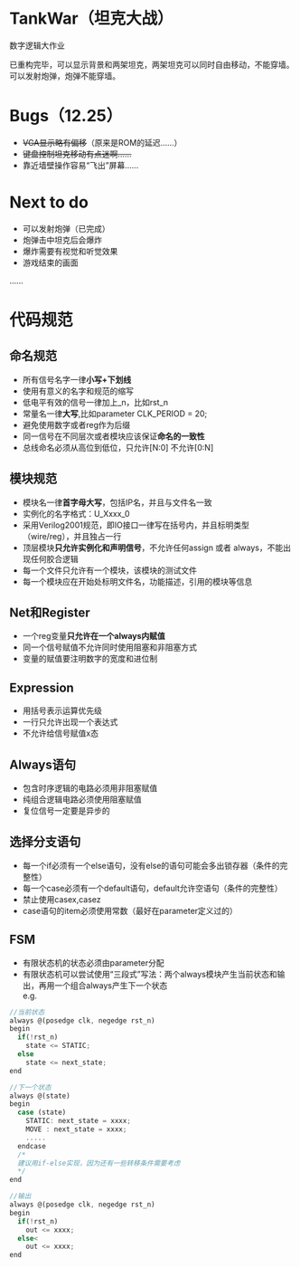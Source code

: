 # TankWar（坦克大战）
数字逻辑大作业

已重构完毕，可以显示背景和两架坦克，两架坦克可以同时自由移动，不能穿墙。可以发射炮弹，炮弹不能穿墙。

# Bugs（12.25）
- ~~VGA显示略有偏移~~（原来是ROM的延迟……）
- ~~键盘控制坦克移动有点迷啊……~~ 
- 靠近墙壁操作容易“飞出”屏幕……

# Next to do
- 可以发射炮弹（已完成）
- 炮弹击中坦克后会爆炸
- 爆炸需要有视觉和听觉效果
- 游戏结束的画面

......

# 代码规范
## 命名规范
- 所有信号名字一律**小写+下划线**
- 使用有意义的名字和规范的缩写
- 低电平有效的信号一律加上_n，比如rst_n
- 常量名一律**大写**,比如parameter CLK_PERIOD = 20;
- 避免使用数字或者reg作为后缀
- 同一信号在不同层次或者模块应该保证**命名的一致性**
- 总线命名必须从高位到低位，只允许[N:0] 不允许[0:N]

## 模块规范
- 模块名一律**首字母大写**，包括IP名，并且与文件名一致
- 实例化的名字格式：U_Xxxx_0
- 采用Verilog2001规范，即IO接口一律写在括号内，并且标明类型（wire/reg），并且独占一行
- 顶层模块**只允许实例化和声明信号**，不允许任何assign 或者 always，不能出现任何胶合逻辑
- 每一个文件只允许有一个模块，该模块的测试文件
- 每一个模块应在开始处标明文件名，功能描述，引用的模块等信息

## Net和Register
- 一个reg变量**只允许在一个always内赋值**
- 同一个信号赋值不允许同时使用阻塞和非阻塞方式
- 变量的赋值要注明数字的宽度和进位制

## Expression
- 用括号表示运算优先级
- 一行只允许出现一个表达式
- 不允许给信号赋值x态

## Always语句
- 包含时序逻辑的电路必须用非阻塞赋值
- 纯组合逻辑电路必须使用阻塞赋值
- 复位信号一定要是异步的

## 选择分支语句
- 每一个if必须有一个else语句，没有else的语句可能会多出锁存器（条件的完整性）
- 每一个case必须有一个default语句，default允许空语句（条件的完整性）
- 禁止使用casex,casez
- case语句的item必须使用常数（最好在parameter定义过的）

## FSM
- 有限状态机的状态必须由parameter分配
- 有限状态机可以尝试使用“三段式”写法：两个always模块产生当前状态和输出，再用一个组合always产生下一个状态<br/>
e.g.
``` javascript 
//当前状态
always @(posedge clk, negedge rst_n)
begin
  if(!rst_n)
    state <= STATIC;
  else
    state <= next_state;
end

//下一个状态
always @(state)
begin
  case (state)
    STATIC: next_state = xxxx;
    MOVE : next_state = xxxx;
    .....
  endcase
  /*
  建议用if-else实现，因为还有一些转移条件需要考虑
  */
end

//输出
always @(posedge clk, negedge rst_n)
begin
  if(!rst_n)
    out <= xxxx;
  else<
    out <= xxxx;
end
```


